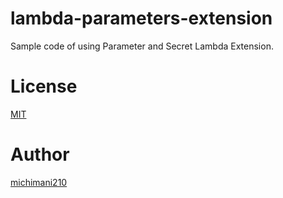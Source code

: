 lambda-parameters-extension
===

Sample code of using Parameter and Secret Lambda Extension.

# License

[MIT](https://github.com/michimani/lambda-parameters-extension/blob/main/LICENSE)

# Author

[michimani210](https://twitter.com/michimani210)